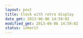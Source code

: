 ```yaml
---
layout: post
title: Clock with retro display
date_gmt: 2013-06-06 14:59:02
modified_gmt: 2013-06-06 14:59:02
status: inherit
---
```


